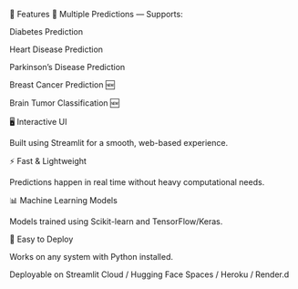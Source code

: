 📌 Features
🏥 Multiple Predictions — Supports:

Diabetes Prediction

Heart Disease Prediction

Parkinson’s Disease Prediction

Breast Cancer Prediction 🆕

Brain Tumor Classification 🆕

🖥️ Interactive UI

Built using Streamlit for a smooth, web-based experience.

⚡ Fast & Lightweight

Predictions happen in real time without heavy computational needs.

📊 Machine Learning Models

Models trained using Scikit-learn and TensorFlow/Keras.

🔗 Easy to Deploy

Works on any system with Python installed.

Deployable on Streamlit Cloud / Hugging Face Spaces / Heroku / Render.d
